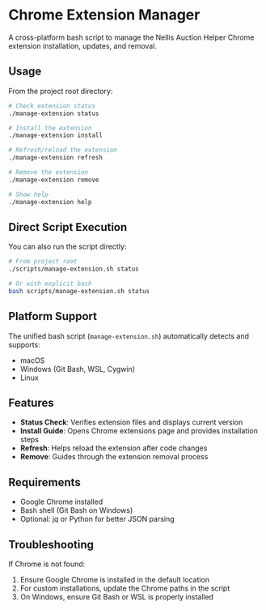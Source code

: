 # Chrome Extension Manager

A cross-platform bash script to manage the Nellis Auction Helper Chrome extension installation, updates, and removal.

## Usage

From the project root directory:

```bash
# Check extension status
./manage-extension status

# Install the extension
./manage-extension install

# Refresh/reload the extension
./manage-extension refresh

# Remove the extension
./manage-extension remove

# Show help
./manage-extension help
```

## Direct Script Execution

You can also run the script directly:

```bash
# From project root
./scripts/manage-extension.sh status

# Or with explicit bash
bash scripts/manage-extension.sh status
```

## Platform Support

The unified bash script (`manage-extension.sh`) automatically detects and supports:
- macOS
- Windows (Git Bash, WSL, Cygwin)
- Linux

## Features

- **Status Check**: Verifies extension files and displays current version
- **Install Guide**: Opens Chrome extensions page and provides installation steps
- **Refresh**: Helps reload the extension after code changes
- **Remove**: Guides through the extension removal process

## Requirements

- Google Chrome installed
- Bash shell (Git Bash on Windows)
- Optional: jq or Python for better JSON parsing

## Troubleshooting

If Chrome is not found:
1. Ensure Google Chrome is installed in the default location
2. For custom installations, update the Chrome paths in the script
3. On Windows, ensure Git Bash or WSL is properly installed